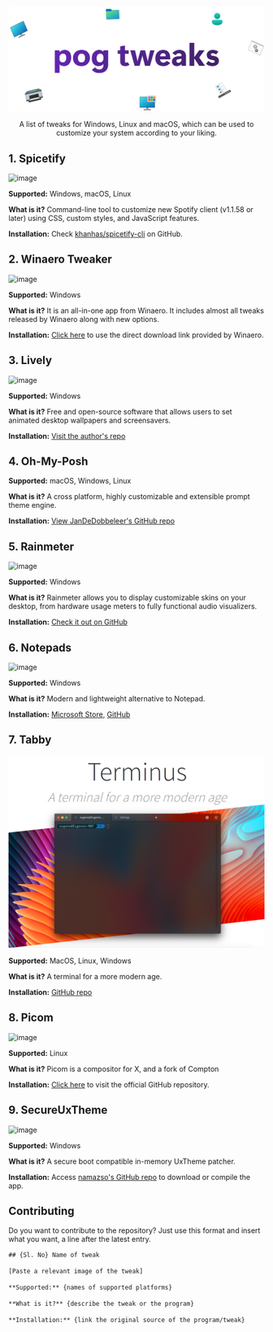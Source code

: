 ![My Post-4](https://raw.githubusercontent.com/dlphin/dolphin/58fd8d94f8a8d244b222b99054ce26a2c827e506/pog-tweaks.png)

<p align=center> A list of tweaks for Windows, Linux and macOS, which can be used to customize your system according to your liking.


## 1. Spicetify

![image](https://user-images.githubusercontent.com/78948152/131786096-1cb5532e-c4d7-44d4-a0f1-2771b5bc473a.png)


**Supported:** Windows, macOS, Linux

**What is it?** Command-line tool to customize new Spotify client (v1.1.58 or later) using CSS, custom styles, and JavaScript features. 

**Installation:** Check [khanhas/spicetify-cli](https://github.com/khanhas/spicetify-cli) on GitHub.


## 2. Winaero Tweaker

![image](https://user-images.githubusercontent.com/78948152/131786276-02d498db-be31-4859-bc67-7ff8f86f62bb.png)

**Supported:** Windows

**What is it?** It is an all-in-one app from Winaero. It includes almost all tweaks released by Winaero along with new options.

**Installation:** [Click here](https://winaero.com/downloads/winaerotweaker.zip) to use the direct download link provided by Winaero.

## 3. Lively

![image](https://user-images.githubusercontent.com/78948152/131786941-95b64d30-1fcf-4f21-9053-a5c2b299e58b.png)

**Supported:** Windows

**What is it?** Free and open-source software that allows users to set animated desktop wallpapers and screensavers.

**Installation:** [Visit the author's repo](https://github.com/rocksdanister/lively)

## 4. Oh-My-Posh

**Supported:** macOS, Windows, Linux

**What is it?** A cross platform, highly customizable and extensible prompt theme engine.

**Installation:** [View JanDeDobbeleer's GitHub repo](https://github.com/JanDeDobbeleer/oh-my-posh)

## 5. Rainmeter

![image](https://user-images.githubusercontent.com/78948152/131816842-80593f47-4e5d-4f7f-bfaa-f9a47707a97d.png)

**Supported:** Windows

**What is it?** Rainmeter allows you to display customizable skins on your desktop, from hardware usage meters to fully functional audio visualizers.

**Installation:** [Check it out on GitHub](https://github.com/rainmeter/rainmeter)

## 6. Notepads

![image](https://github.com/JasonStein/Notepads/raw/master/ScreenShots/1.png?raw=true)

**Supported:** Windows

**What is it?** Modern and lightweight alternative to Notepad.

**Installation:** [Microsoft Store](https://www.microsoft.com/en-us/p/notepads-app/9nhl4nsc67wm), [GitHub](https://github.com/JasonStein/Notepads)

## 7. Tabby

![image](https://raw.githubusercontent.com/Eugeny/tabby/master/docs/readme.png)

**Supported:** MacOS, Linux, Windows

**What is it?** A terminal for a more modern age.

**Installation:** [GitHub repo](https://github.com/Eugeny/tabby)

## 8. Picom

 ![image](https://user-images.githubusercontent.com/13266308/74752444-acde8100-523c-11ea-815f-32a9d2738929.png)

 **Supported:** Linux

 **What is it?** Picom is a compositor for X, and a fork of Compton

 **Installation:** [Click here](https://github.com/yshui/picom) to visit the official GitHub repository.

## 9. SecureUxTheme
 
 ![image](https://github.com/namazso/SecureUxTheme/raw/master/resources/screenshot_themetool.png)
 
 **Supported:** Windows

 **What is it?** A secure boot compatible in-memory UxTheme patcher.
 
 **Installation:** Access [namazso's GitHub repo](https://github.com/namazso/SecureUxTheme) to download or compile the app.

## Contributing
Do you want to contribute to the repository? Just use this format and insert what you want, a line after the latest entry.

```
## {Sl. No} Name of tweak

[Paste a relevant image of the tweak]

**Supported:** {names of supported platforms}

**What is it?** {describe the tweak or the program}

**Installation:** {link the original source of the program/tweak}

```
